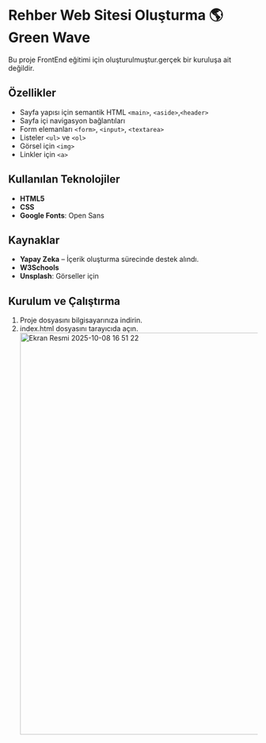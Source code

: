 # Rehber Web Sitesi Oluşturma 🌎 Green Wave
Bu proje FrontEnd eğitimi için oluşturulmuştur.gerçek bir kuruluşa ait değildir.

## Özellikler
* Sayfa yapısı için semantik HTML `<main>`, `<aside>`,`<header>` 
* Sayfa içi navigasyon bağlantıları 
* Form elemanları `<form>`, `<input>`, `<textarea>`
* Listeler `<ul>` ve `<ol>` 
* Görsel için `<img>`
* Linkler için `<a>`

## Kullanılan Teknolojiler
- **HTML5**
- **CSS** 
- **Google Fonts**: Open Sans
  
  
##  Kaynaklar
- **Yapay Zeka** – İçerik oluşturma sürecinde destek alındı.  
- **W3Schools** 
- **Unsplash**: Görseller için
  
## Kurulum ve Çalıştırma
1. Proje dosyasını bilgisayarınıza indirin.
2. index.html dosyasını tarayıcıda açın.
   <img width="681" height="810" alt="Ekran Resmi 2025-10-08 16 51 22" src="https://github.com/user-attachments/assets/89b693e3-bef6-44f4-a2d6-8d69968192e5" />
